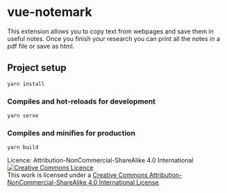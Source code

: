 # vue-notemark
This extension allows you to copy text from webpages and save them in useful notes. Once you finish your research you can print all the notes in a pdf file or save as html.   

## Project setup
```
yarn install
```

### Compiles and hot-reloads for development
```
yarn serve
```

### Compiles and minifies for production
```
yarn build
```

Licence: Attribution-NonCommercial-ShareAlike 4.0 International
<a rel="license" href="http://creativecommons.org/licenses/by-nc-sa/4.0/"><img alt="Creative Commons Licence" style="border-width:0" src="https://i.creativecommons.org/l/by-nc-sa/4.0/88x31.png" /></a><br />This work is licensed under a <a rel="license" href="http://creativecommons.org/licenses/by-nc-sa/4.0/">Creative Commons Attribution-NonCommercial-ShareAlike 4.0 International License</a>.